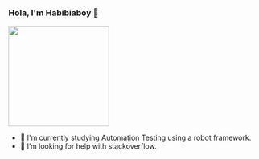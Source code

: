 ### Hola, I'm Habibiaboy 🤗
<img align='center' src='https://media.giphy.com/media/bcKmIWkUMCjVm/giphy.gif' width='200"'>

- 👯 I'm currently studying Automation Testing using a robot framework.
- 🤔 I’m looking for help with stackoverflow.
